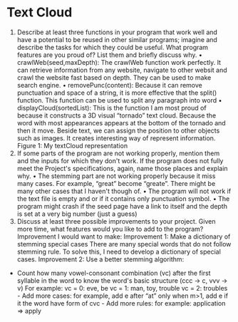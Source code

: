 # Text Cloud

1. Describe at least three functions in your program that work well and have a potential to be reused in other similar programs; imagine and describe the tasks for which they could be useful. What program features are you proud of? List them and briefly discuss why. 
• crawlWeb(seed,maxDepth): The crawlWeb function work perfectly. It can retrieve information from any website, navigate to other websit and crawl the website fast based on depth. They can be used to make search engine. 
• removePunc(content): Because it can remove punctuation and space of a string, it is more effective that the split() function. This function can be used to split any paragraph into word 
• displayCloud(sortedList): This is the function I am most proud of because it constructs a 3D visual “tornado” text cloud. Because the word with most appearances appears at the bottom of the tornado and then it move. Beside text, we can assign the position to other objects such as 
images. It creates interesting way of represent information. 
Figure 1: My textCloud representation 
2. If some parts of the program are not working properly, mention them and the inputs for which they don't work. If the program does not fully meet the Project's specifications, again, name those places and explain why. 
• The stemming part are not working properly because it miss many cases. For example, “great” become “greate”. There might be many other cases that I haven't though of. 
• The program will not work if the text file is empty and or if it contains only punctuation symbol. 
• The program might crash if the seed page have a link to itself and the depth is set at a very big number (just a guess) 
3. Discuss at least three possible improvements to your project. Given more time, what features would you like to add to the program? 
Improvement I would want to make: 
Improvement 1: Make a dictionary of stemming special cases 
There are many special words that do not follow stemming rule. To solve this, I need to develop a dictionary of special cases. 
Improvement 2: Use a better stemming algorithm: 
- Count how many vowel-consonant combination (vc) after the first syllable in the word to know the word's basic structure (ccc → c, vvv → v) For example: vc = 0: eve, be vc = 1: man, toy, trouble vc = 2: troubles - Add more cases: for example, add e after “at” only when m>1, add e if it the word have form of cvc - Add more rules: for example: application => apply 
